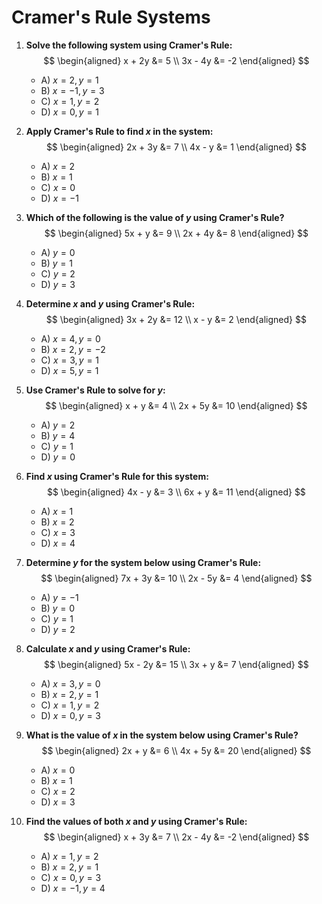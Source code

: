 # Cramer's Rule Systems

1. **Solve the following system using Cramer's Rule:**
   $$
   \begin{aligned}
   x + 2y &= 5 \\
   3x - 4y &= -2
   \end{aligned}
   $$
   - A) $x = 2, y = 1$
   - B) $x = -1, y = 3$
   - C) $x = 1, y = 2$
   - D) $x = 0, y = 1$

2. **Apply Cramer's Rule to find $x$ in the system:**
   $$
   \begin{aligned}
   2x + 3y &= 7 \\
   4x - y &= 1
   \end{aligned}
   $$
   - A) $x = 2$
   - B) $x = 1$
   - C) $x = 0$
   - D) $x = -1$

3. **Which of the following is the value of $y$ using Cramer's Rule?**
   $$
   \begin{aligned}
   5x + y &= 9 \\
   2x + 4y &= 8
   \end{aligned}
   $$
   - A) $y = 0$
   - B) $y = 1$
   - C) $y = 2$
   - D) $y = 3$

4. **Determine $x$ and $y$ using Cramer's Rule:**
   $$
   \begin{aligned}
   3x + 2y &= 12 \\
   x - y &= 2
   \end{aligned}
   $$
   - A) $x = 4, y = 0$
   - B) $x = 2, y = -2$
   - C) $x = 3, y = 1$
   - D) $x = 5, y = 1$

5. **Use Cramer's Rule to solve for $y$:**
   $$
   \begin{aligned}
   x + y &= 4 \\
   2x + 5y &= 10
   \end{aligned}
   $$
   - A) $y = 2$
   - B) $y = 4$
   - C) $y = 1$
   - D) $y = 0$

6. **Find $x$ using Cramer's Rule for this system:**
   $$
   \begin{aligned}
   4x - y &= 3 \\
   6x + y &= 11
   \end{aligned}
   $$
   - A) $x = 1$
   - B) $x = 2$
   - C) $x = 3$
   - D) $x = 4$

7. **Determine $y$ for the system below using Cramer's Rule:**
   $$
   \begin{aligned}
   7x + 3y &= 10 \\
   2x - 5y &= 4
   \end{aligned}
   $$
   - A) $y = -1$
   - B) $y = 0$
   - C) $y = 1$
   - D) $y = 2$

8. **Calculate $x$ and $y$ using Cramer's Rule:**
   $$
   \begin{aligned}
   5x - 2y &= 15 \\
   3x + y &= 7
   \end{aligned}
   $$
   - A) $x = 3, y = 0$
   - B) $x = 2, y = 1$
   - C) $x = 1, y = 2$
   - D) $x = 0, y = 3$

9. **What is the value of $x$ in the system below using Cramer's Rule?**
   $$
   \begin{aligned}
   2x + y &= 6 \\
   4x + 5y &= 20
   \end{aligned}
   $$
   - A) $x = 0$
   - B) $x = 1$
   - C) $x = 2$
   - D) $x = 3$

10. **Find the values of both $x$ and $y$ using Cramer's Rule:**
    $$
    \begin{aligned}
    x + 3y &= 7 \\
    2x - 4y &= -2
    \end{aligned}
    $$
    - A) $x = 1, y = 2$
    - B) $x = 2, y = 1$
    - C) $x = 0, y = 3$
    - D) $x = -1, y = 4$